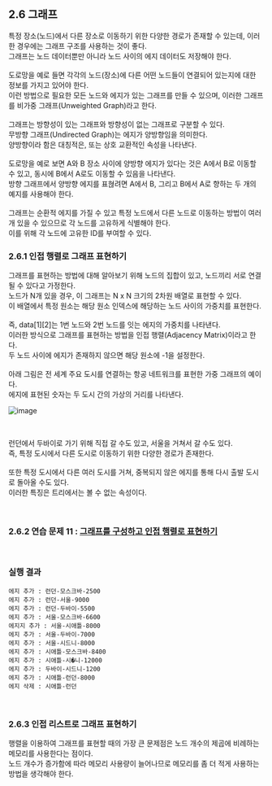## 2.6 그래프

특정 장소(노드)에서 다른 장소로 이동하기 위한 다양한 경로가 존재할 수 있는데, 이러한 경우에는 그래프 구조를 사용하는 것이 좋다.
<br>
그래프는 노드 데이터뿐만 아니라 노드 사이의 에지 데이터도 저장해야 한다.
<br>
<br>
도로망을 예로 들면 각각의 노드(장소)에 다른 어떤 노드들이 연결되어 있는지에 대한 정보를 가지고 있어야 한다.
<br>
이런 방법으로 필요한 모든 노드와 에지가 있는 그래프를 만들 수 있으며, 이러한 그래프를 비가중 그래프(Unweighted Graph)라고 한다.
<br>
<br>
그래프는 방향성이 있는 그래프와 방향성이 없는 그래프로 구분할 수 있다.
<br>
무방향 그래프(Undirected Graph)는 에지가 양방향임을 의미한다.
<br>
양방향이라 함은 대칭적은, 또는 상호 교환적인 속성을 나타낸다.
<br>
<br>
도로망을 예로 보면 A와 B 장소 사이에 양방향 에지가 있다는 것은 A에서 B로 이동할 수 있고, 동시에 B에서 A로도 이동할 수 있음을 나타낸다.
<br>
방향 그래프에서 양방향 에지를 표혆려면 A에서 B, 그리고 B에서 A로 향하는 두 개의 예지를 사용해야 한다.
<br>
<br>
그래프는 순환적 에지를 가질 수 있고 특정 노드에서 다른 노드로 이동하는 방법이 여러 개 있을 수 있으므로 각 노드를 고유하게 식별해야 한다.
<br>
이를 위해 각 노드에 고유한 ID를 부여할 수 있다.
<br>

### 2.6.1 인접 행렬로 그래프 표현하기
그래프를 표현하는 방법에 대해 알아보기 위해 노드의 집합이 있고, 노드끼리 서로 연결될 수 있다고 가정한다.
<br>
노드가 N개 있을 경우, 이 그래프는 N x N 크기의 2차원 배열로 표현할 수 있다.
<br>
이 배열에서 특정 원소는 해당 원소 인덱스에 해당하는 노드 사이의 가중치를 표현한다.
<br>
<br>
즉, data[1][2]는 1번 노드와 2번 노드를 잇는 에지의 가중치를 나타낸다.
<br>
이러한 방식으로 그래프를 표현하는 방법을 인접 행렬(Adjacency Matrix)이라고 한다.
<br>
두 노드 사이에 에지가 존재하지 않으면 해당 원소에 -1을 설정한다.
<br>
<br>
아래 그림은 전 세계 주요 도시를 연결하는 항공 네트워크를 표현한 가중 그래프의 예이다.
<br>
에지에 표현된 숫자는 두 도시 간의 가상의 거리를 나타낸다.
<br>

![image](https://github.com/JeHeeYu/Book-Reviews/assets/87363461/93e95dec-e550-4df0-9604-91ad3f2965dc)

<br>

런던에서 두바이로 가기 위해 직접 갈 수도 있고, 서울을 거쳐서 갈 수도 있다.
<br>
즉, 특정 도시에서 다른 도시로 이동하기 위한 다양한 경로가 존재한다.
<br>
<br>
또한 특정 도시에서 다른 여러 도시를 거쳐, 중복되지 않은 에지를 통해 다시 출발 도시로 돌아올 수도 있다.
<br>
이러한 특징은 트리에서는 볼 수 없는 속성이다.

<br>


### 2.6.2 연습 문제 11 : [그래프를 구성하고 인접 행렬로 표현하기](https://github.com/JeHeeYu/Book-Reviews/blob/main/Algorithm/%EC%BD%94%EB%94%A9%20%ED%85%8C%EC%8A%A4%ED%8A%B8%EB%A5%BC%20%EC%9C%84%ED%95%9C%20%EC%9E%90%EB%A3%8C%20%EA%B5%AC%EC%A1%B0%EC%99%80%20%EC%95%8C%EA%B3%A0%EB%A6%AC%EC%A6%98%20with%20C%2B%2B/2%EC%9E%A5%20%ED%8A%B8%EB%A6%AC%2C%20%ED%9E%99%2C%20%EA%B7%B8%EB%9E%98%ED%94%84/2.6%20%EA%B7%B8%EB%9E%98%ED%94%84/adjacency_matrix_example.cpp)

<br>

### 실행 결과

```
에지 추가 : 런던-모스크바-2500
에지 추가 : 런던-서울-9000
에지 추가 : 런던-두바이-5500
에지 추가 : 서울-모스크바-6600
에지지 추가 : 서울-시애틀-8000
에지 추가 : 서울-두바이-7000
에지 추가 : 서울-시드니-8000
에지 추가 : 시애틀-모스크바-8400
에지 추가 : 시애틀-시�니-12000
에지 추가 : 두바이-시드니-1200
에지 추가 : 시애틀-런던-8000
에지 삭제 : 시애틀-런던
```

<br>

### 2.6.3 인접 리스트로 그래프 표현하기

행렬을 이용하여 그래프를 표현할 때의 가장 큰 문제점은 노드 개수의 제곱에 비례하는 메모리를 사용한다는 점이다.
<br>
노드 개수가 증가함에 따라 메모리 사용량이 늘어나므로 메모리를 좀 더 적게 사용하는 방법을 생각해야 한다.
<br>
<br>
